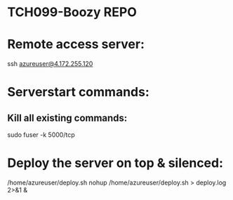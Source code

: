 # TCH099-Boozy REPO
# Remote access server:
ssh azureuser@4.172.255.120
# Serverstart commands:
## Kill all existing commands: 
sudo fuser -k 5000/tcp 
# Deploy the server on top & silenced: 
/home/azureuser/deploy.sh
nohup /home/azureuser/deploy.sh > deploy.log 2>&1 &